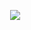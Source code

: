 ㅤ  ㅤ ㅤ  ㅤ ㅤ ㅤ   ㅤ  ㅤ  ㅤ  ㅤ  ㅤ  ㅤ  ㅤ  ㅤ  ㅤ  ㅤ  ㅤ  ㅤ  ㅤ  ㅤ  ㅤ   ![](https://komarev.com/ghpvc/?username=your-bunnidollz&color=fabec8&style=for-the-badge&label=✦
)



